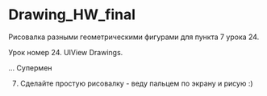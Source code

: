 # Drawing_HW_final
Рисовалка разными геометрическими фигурами для пункта 7 урока 24.

Урок номер 24. UIView Drawings.

...
Супермен

7. Сделайте простую рисовалку - веду пальцем по экрану и рисую :)

